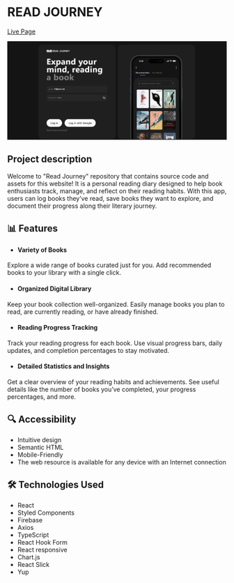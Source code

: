 # READ JOURNEY

[Live Page](https://read-journey-app-eta.vercel.app/)

![read-journey-app](./public/images/readMe/logIn.png)

## Project description

Welcome to "Read Journey" repository that contains source code and
assets for this website! It is a personal reading diary designed to help book enthusiasts track, manage, and reflect on their reading habits. With this app, users can log books they’ve read, save books they want to explore, and document their progress along their literary journey.

## 📊 Features

- #### Variety of Books
Explore a wide range of books curated just for you.
Add recommended books to your library with a single click.

- #### Organized Digital Library
Keep your book collection well-organized.
Easily manage books you plan to read, are currently reading, or have already finished.

- #### Reading Progress Tracking
Track your reading progress for each book.
Use visual progress bars, daily updates, and completion percentages to stay motivated.

- #### Detailed Statistics and Insights
Get a clear overview of your reading habits and achievements.
See useful details like the number of books you’ve completed, your progress percentages, and more.



## 🔍 Accessibility

- Intuitive design
- Semantic HTML
- Mobile-Friendly
- The web resource is available for any device with an Internet connection

## 🛠️ Technologies Used

- React
- Styled Components
- Firebase
- Axios
- TypeScript
- React Hook Form
- React responsive
- Chart.js
- React Slick
- Yup